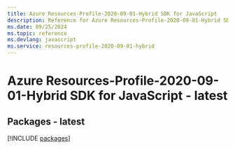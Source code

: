 ```yaml
---
title: Azure Resources-Profile-2020-09-01-Hybrid SDK for JavaScript
description: Reference for Azure Resources-Profile-2020-09-01-Hybrid SDK for JavaScript
ms.date: 09/25/2024
ms.topic: reference
ms.devlang: javascript
ms.service: resources-profile-2020-09-01-hybrid
---
```

# Azure Resources-Profile-2020-09-01-Hybrid SDK for JavaScript - latest
## Packages - latest
[!INCLUDE [packages](resources-profile-2020-09-01-hybrid-index.md)]